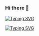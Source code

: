 ### Hi there 👋

[![Typing SVG](font=Fira+Code&size=22&pause=1000&color=1F0EF7&background=FFFFFF00&center=true&multiline=true&width=437&lines=Hi+%2C+There+)](https://git.io/typing-svg)

[![Typing SVG](https://readme-typing-svg.herokuapp.com?font=Fira+Code&size=19&duration=4000&pause=200&color=F7AE00&background=FFFFFF00&multiline=true&width=437&lines=I'm+Mohammed+Abdelhakeem;Below+are+some+of+my+projects)](https://git.io/typing-svg)

<!--
**duxpixels/duxpixels** is a ✨ _special_ ✨ repository because its `README.md` (this file) appears on your GitHub profile.


Here are some ideas to get you started:

- 🔭 I’m currently working on ...
- 🌱 I’m currently learning ...
- 👯 I’m looking to collaborate on ...
- 🤔 I’m looking for help with ...
- 💬 Ask me about ...
- 📫 How to reach me: ...
- 😄 Pronouns: ...
- ⚡ Fun fact: ...
-->
